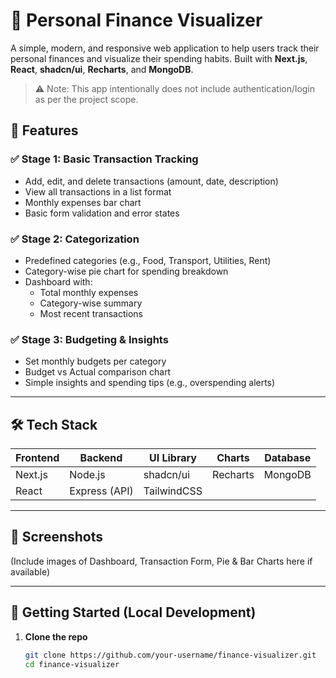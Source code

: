 # 💸 Personal Finance Visualizer

A simple, modern, and responsive web application to help users track their personal finances and visualize their spending habits. Built with **Next.js**, **React**, **shadcn/ui**, **Recharts**, and **MongoDB**.

> ⚠️ Note: This app intentionally does not include authentication/login as per the project scope.

## 🧠 Features

### ✅ Stage 1: Basic Transaction Tracking
- Add, edit, and delete transactions (amount, date, description)
- View all transactions in a list format
- Monthly expenses bar chart
- Basic form validation and error states

### ✅ Stage 2: Categorization
- Predefined categories (e.g., Food, Transport, Utilities, Rent)
- Category-wise pie chart for spending breakdown
- Dashboard with:
  - Total monthly expenses
  - Category-wise summary
  - Most recent transactions

### ✅ Stage 3: Budgeting & Insights
- Set monthly budgets per category
- Budget vs Actual comparison chart
- Simple insights and spending tips (e.g., overspending alerts)

---

## 🛠 Tech Stack

| Frontend  | Backend       | UI Library     | Charts    | Database |
|-----------|---------------|----------------|-----------|----------|
| Next.js   | Node.js       | shadcn/ui      | Recharts  | MongoDB  |
| React     | Express (API) | TailwindCSS    |           |          |

---

## 📸 Screenshots

(Include images of Dashboard, Transaction Form, Pie & Bar Charts here if available)

---

## 🚀 Getting Started (Local Development)

1. **Clone the repo**
   ```bash
   git clone https://github.com/your-username/finance-visualizer.git
   cd finance-visualizer
